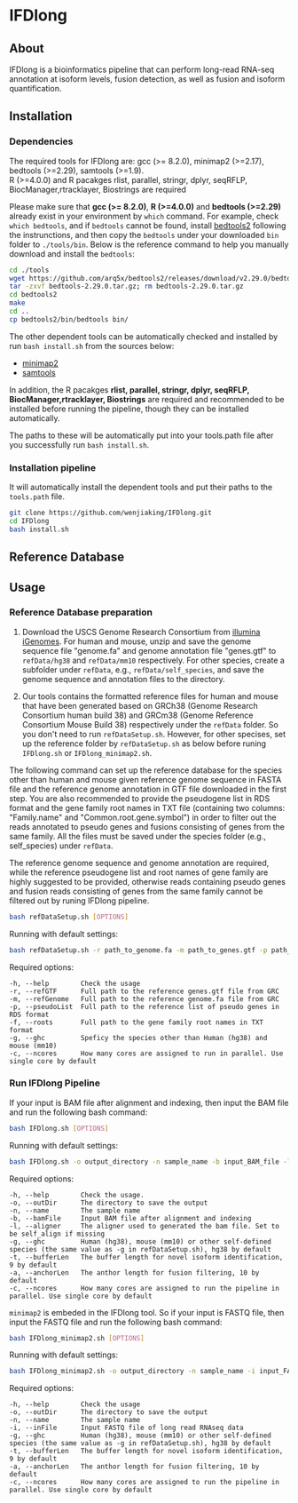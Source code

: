 # IFDlong #

## About ##

IFDlong is a bioinformatics pipeline that can perform long-read RNA-seq annotation at isoform levels, fusion detection, as well as fusion and isoform quantification.

## Installation ##
### Dependencies ###

The required tools for IFDlong are: gcc (>= 8.2.0), minimap2 (>=2.17), bedtools (>=2.29), samtools (>=1.9).   
R (>=4.0.0) and R pacakges rlist, parallel, stringr, dplyr, seqRFLP, BiocManager,rtracklayer, Biostrings are required 

Please make sure that **gcc (>= 8.2.0)**, **R (>=4.0.0)** and **bedtools (>=2.29)** already exist in your environment by `which` command. For example, check `which bedtools`, and if `bedtools` cannot be found, install [bedtools2](https://github.com/arq5x/bedtools2) following the instrunctions, and then copy the `bedtools` under your downloaded `bin` folder to `./tools/bin`. Below is the reference command to help you manually download and install the `bedtools`:

```bash
cd ./tools
wget https://github.com/arq5x/bedtools2/releases/download/v2.29.0/bedtools-2.29.0.tar.gz
tar -zxvf bedtools-2.29.0.tar.gz; rm bedtools-2.29.0.tar.gz
cd bedtools2
make
cd ..
cp bedtools2/bin/bedtools bin/
```

The other dependent tools can be automatically checked and installed by run `bash install.sh` from the sources below:

- [minimap2](https://github.com/lh3/minimap2/releases/download/v2.17/minimap2-2.17_x64-linux.tar.bz2)
- [samtools](http://sourceforge.net/projects/samtools/files/samtools/1.9/samtools-1.9.tar.bz2)

In addition, the R pacakges **rlist, parallel, stringr, dplyr, seqRFLP, BiocManager,rtracklayer, Biostrings** are required and recommended to be installed before running the pipeline, though they can be installed automatically.

The paths to these will be automatically put into your tools.path file after you successfully run `bash install.sh`. 

### Installation pipeline ###

It will automatically install the dependent tools and put their paths to the `tools.path` file.

```bash
git clone https://github.com/wenjiaking/IFDlong.git
cd IFDlong
bash install.sh
```

## Reference Database ##

## Usage ##



### Reference Database preparation

1. Download the USCS Genome Research Consortium from [illumina iGenomes](https://support.illumina.com/sequencing/sequencing_software/igenome.html). For human and mouse, unzip and save the genome sequence file "genome.fa" and genome annotation file "genes.gtf" to `refData/hg38` and `refData/mm10` respectively. For other species, create a subfolder under `refData`, e.g., `refData/self_species`, and save the genome sequence and annotation files to the directory.

2. Our tools contains the formatted reference files for human and mouse that have been generated based on GRCh38 (Genome Research Consortium human build 38) and GRCm38 (Genome Reference Consortium Mouse Build 38) respectively under the `refData` folder. So you don't need to run `refDataSetup.sh`. However, for other specises, set up the reference folder by `refDataSetup.sh` as below before runing `IFDlong.sh` or `IFDlong_minimap2.sh`.


The following command can set up the reference database for the species other than human and mouse given reference genome sequence in FASTA file and the reference genome annotation in GTF file downloaded in the first step. You are also recommended to provide the pseudogene list in RDS format and the gene family root names in TXT file (containing two columns: "Family.name" and "Common.root.gene.symbol") in order to filter out the reads annotated to pseudo genes and fusions consisting of genes from the same family. All the files must be saved under the species folder (e.g., self_species) under `refData`.

The reference genome sequence and genome annotation are required, while the reference pseudogene list and root names of gene family are highly suggested to be provided, otherwise reads containing pseudo genes and fusion reads consisting of genes from the same family cannot be filtered out by runing IFDlong pipeline. 


```bash
bash refDataSetup.sh [OPTIONS]
```

Running with default settings:
```bash
bash refDataSetup.sh -r path_to_genome.fa -m path_to_genes.gtf -p path_to_pseudo.rds -f path_to_roots.txt -g self_species -c 1
```

Required options:
```
-h, --help        Check the usage
-r, --refGTF      Full path to the reference genes.gtf file from GRC
-m, --refGenome   Full path to the reference genome.fa file from GRC
-p, --pseudoList  Full path to the reference list of pseudo genes in RDS format
-f, --roots       Full path to the gene family root names in TXT format
-g, --ghc         Speficy the species other than Human (hg38) and mouse (mm10)
-c, --ncores      How many cores are assigned to run in parallel. Use single core by default

```


### Run IFDlong Pipeline

If your input is BAM file after alignment and indexing, then input the BAM file and run the following bash command:

```bash
bash IFDlong.sh [OPTIONS]
```

Running with default settings:
```bash
bash IFDlong.sh -o output_directory -n sample_name -b input_BAM_file -l "self_align" -g "hg38" -t 9 -a 10 -c 1
```

Required options:
```
-h, --help        Check the usage.
-o, --outDir      The directory to save the output
-n, --name        The sample name
-b, --bamFile     Input BAM file after alignment and indexing
-l, --aligner     The aligner used to generated the bam file. Set to be self_align if missing
-g, --ghc         Human (hg38), mouse (mm10) or other self-defined species (the same value as -g in refDataSetup.sh), hg38 by default
-t, --bufferLen   The buffer length for novel isoform identification, 9 by default
-a, --anchorLen   The anthor length for fusion filtering, 10 by default
-c, --ncores      How many cores are assigned to run the pipeline in parallel. Use single core by default

```

`minimap2` is embeded in the IFDlong tool. So if your input is FASTQ file, then input the FASTQ file and run the following bash command:

```bash
bash IFDlong_minimap2.sh [OPTIONS]
```

Running with default settings:
```bash
bash IFDlong_minimap2.sh -o output_directory -n sample_name -i input_FASTQ_file -g "hg38" -t 9 -a 10 -c 1
```

Required options:
```
-h, --help        Check the usage
-o, --outDir      The directory to save the output
-n, --name        The sample name
-i, --inFile      Input FASTQ file of long read RNAseq data
-g, --ghc         Human (hg38), mouse (mm10) or other self-defined species (the same value as -g in refDataSetup.sh), hg38 by default
-t, --bufferLen   The buffer length for novel isoform identification, 9 by default
-a, --anchorLen   The anthor length for fusion filtering, 10 by default
-c, --ncores      How many cores are assigned to run the pipeline in parallel. Use single core by default
```


